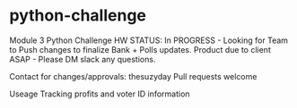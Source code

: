# python-challenge
Module 3 Python Challenge HW
STATUS: In PROGRESS - Looking for Team to Push changes to finalize Bank + Polls updates. Product due to client  ASAP - Please DM slack any questions.
  
  Contact for changes/approvals: thesuzyday 
      Pull requests welcome

Useage
   Tracking profits and voter ID information 


